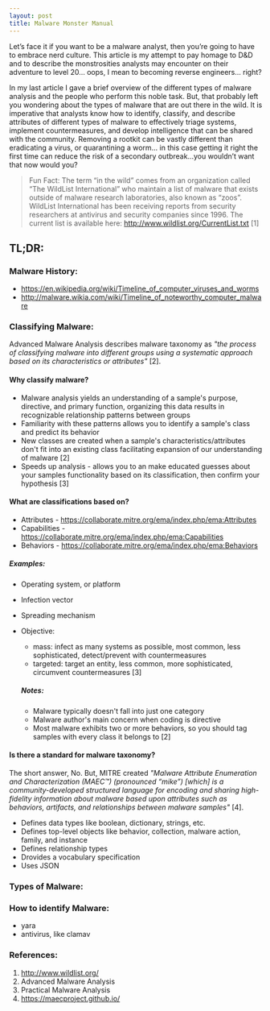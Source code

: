 ```yaml
---
layout: post
title: Malware Monster Manual
---
```


Let’s face it if you want to be a malware analyst, then you’re going to have to embrace nerd culture. This article is my attempt to pay homage to D&D and to describe the monstrosities analysts may encounter on their adventure to level 20… oops, I mean to becoming reverse engineers... right?

In my last article I gave a brief overview of the different types of malware analysis and the people who perform this noble task. But, that probably left you wondering about the types of malware that are out there in the wild. It is imperative that analysts know how to identify, classify, and describe attributes of different types of malware to effectively triage systems, implement countermeasures, and develop intelligence that can be shared with the community. Removing a rootkit can be vastly different than eradicating a virus, or quarantining a worm... in this case getting it right the first time can reduce the risk of a secondary outbreak...you wouldn’t want that now would you?

> Fun Fact: The term “in the wild” comes from an organization called “The WildList International” who maintain a list of malware that exists outside of malware research laboratories, also known as “zoos”. WildList International has been receiving reports from security researchers at antivirus and security companies since 1996. The current list is available here: http://www.wildlist.org/CurrentList.txt [1]

## TL;DR:

### Malware History:
-	https://en.wikipedia.org/wiki/Timeline_of_computer_viruses_and_worms
-	http://malware.wikia.com/wiki/Timeline_of_noteworthy_computer_malware

### Classifying Malware:
Advanced Malware Analysis describes malware taxonomy as <cite>"the process of classifying malware into different groups using a systematic approach based on its characteristics or attributes"</cite> [2].

#### Why classify malware?
- Malware analysis yields an understanding of a sample's purpose, directive, and primary function, organizing this data results in recognizable relationship patterns between groups
- Familiarity with these patterns allows you to identify a sample's class and predict its behavior
- New classes are created when a sample's characteristics/attributes don't fit into an existing class facilitating expansion of our understanding of malware [2]
- Speeds up analysis - allows you to an make educated guesses about your samples functionality based on its classification, then confirm your hypothesis [3]

#### What are classifications based on?
- Attributes - https://collaborate.mitre.org/ema/index.php/ema:Attributes
- Capabilities - https://collaborate.mitre.org/ema/index.php/ema:Capabilities
- Behaviors - https://collaborate.mitre.org/ema/index.php/ema:Behaviors

##### Examples:
- Operating system, or platform
- Infection vector
- Spreading mechanism
- Objective:
  - mass: infect as many systems as possible, most common, less sophisticated, detect/prevent with countermeasures
  - targeted: target an entity, less common, more sophisticated, circumvent countermeasures [3]
  
   ##### Notes:
     - Malware typically doesn't fall into just one category
     - Malware author's main concern when coding is directive
     - Most malware exhibits two or more behaviors, so you should tag samples with every class it belongs to [2]

#### Is there a standard for malware taxonomy?
The short answer, No. But, MITRE created <cite>"Malware Attribute Enumeration and Characterization (MAEC™) (pronounced “mike”) [which] is a community-developed structured language for encoding and sharing high-fidelity information about malware based upon attributes such as behaviors, artifacts, and relationships between malware samples" </cite> [4].

- Defines data types like boolean, dictionary, strings, etc. 
- Defines top-level objects like behavior, collection, malware action, family, and instance
- Defines relationship types
- Drovides a vocabulary specification
- Uses JSON

### Types of Malware:

### How to identify Malware:
- yara
- antivirus, like clamav

### References:
1. http://www.wildlist.org/
2. Advanced Malware Analysis
3. Practical Malware Analysis
4. https://maecproject.github.io/
